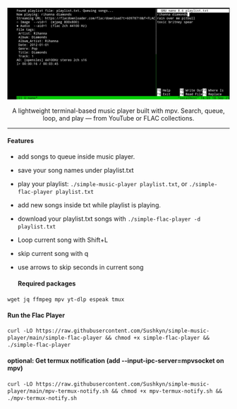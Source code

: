 <div align="center">

![Description](example.jpg)

A lightweight terminal-based music player built with mpv.
Search, queue, loop, and play — from YouTube or FLAC collections.
</div>

---

#### Features

 - add songs to queue inside music player.
 - save your song names under playlist.txt
 - play your playlist: `./simple-music-player playlist.txt`, or `./simple-flac-player playlist.txt`
 - add new songs inside txt while playlist is playing.
 - download your playlist.txt songs with `./simple-flac-player -d playlist.txt`
 - Loop current song with Shift+L
 - skip current song with q
 - use arrows to skip seconds in current song

   #### Required packages

`wget jq ffmpeg mpv yt-dlp espeak tmux`


#### Run the Flac Player 
```
curl -LO https://raw.githubusercontent.com/Sushkyn/simple-music-player/main/simple-flac-player && chmod +x simple-flac-player && ./simple-flac-player
```
#### optional: Get termux notification (add --input-ipc-server=mpvsocket on mpv)
```
curl -LO https://raw.githubusercontent.com/Sushkyn/simple-music-player/main/mpv-termux-notify.sh && chmod +x mpv-termux-notify.sh && ./mpv-termux-notify.sh
